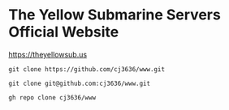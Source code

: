 # The Yellow Submarine Servers Official Website
https://theyellowsub.us

`git clone https://github.com/cj3636/www.git`

`git clone git@github.com:cj3636/www.git`

`gh repo clone cj3636/www`
